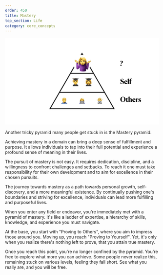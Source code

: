 ```yaml
---
order: 450
title: Mastery
top_section: Life
category: core_concepts
---
```


![](/images/book/mastery/joy-53.jpeg)

Another tricky pyramid many people get stuck in is the Mastery pyramid. 

Achieving mastery in a domain can bring a deep sense of fulfillment and purpose. It allows individuals to tap into their full potential and experience a profound sense of meaning in their lives.

The pursuit of mastery is not easy. It requires dedication, discipline, and a willingness to confront challenges and setbacks. To reach it one must take responsibility for their own development and to aim for excellence in their chosen pursuits.

The journey towards mastery as a path towards personal growth, self-discovery, and a more meaningful existence. By continually pushing one's boundaries and striving for excellence, individuals can lead more fulfilling and purposeful lives.

When you enter any field or endeavor, you're immediately met with a pyramid of mastery. It's like a ladder of expertise, a hierarchy of skills, knowledge, and experience you must navigate.

At the base, you start with "Proving to Others", where you aim to impress those around you. Moving up, you reach "Proving to Yourself". Yet, it's only when you realize there's nothing left to prove, that you attain true mastery.

Once you reach this point, you're no longer confined by the pyramid. You're free to explore what more you can achieve. Some people never realize this, remaining stuck on various levels, feeling they fall short. See what you really are, and you will be free.
